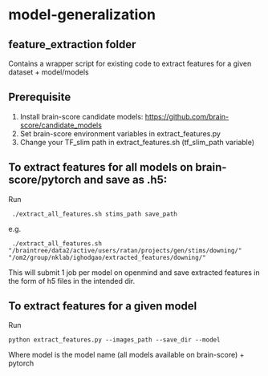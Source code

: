 # model-generalization

## feature_extraction folder
Contains a wrapper script for existing code to extract features for a given dataset + model/models

## Prerequisite

1) Install brain-score candidate models: https://github.com/brain-score/candidate_models
2) Set brain-score environment variables in extract_features.py
3) Change your TF_slim path in extract_features.sh (tf_slim_path variable)


## To extract features for all models on brain-score/pytorch and save as .h5:

Run 

```
 ./extract_all_features.sh stims_path save_path
```

e.g.

```
 ./extract_all_features.sh "/braintree/data2/active/users/ratan/projects/gen/stims/downing/" "/om2/group/nklab/ighodgao/extracted_features/downing/"
```
 
 This will submit 1 job per model on openmind and save extracted features in the form of h5 files in the intended dir.
 
 
 ## To extract features for a given model
 
 Run 
 
 ```
 python extract_features.py --images_path --save_dir --model 
 ```

Where model is the model name (all models available on brain-score) + pytorch

 
